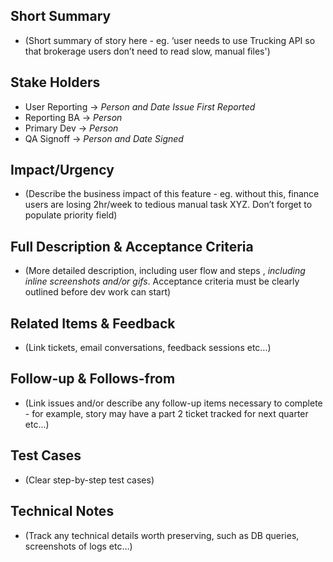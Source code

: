 ## Short Summary

* (Short summary of story here - eg. ‘user needs to use Trucking API so that brokerage users don’t need to read slow, manual files')

## Stake Holders

* User Reporting  → *_Person and Date Issue First Reported_*
* Reporting BA     → *_Person_*
* Primary Dev       → *_Person_*
* QA Signoff         → *_Person and Date Signed_*

## Impact/Urgency

* (Describe the business impact of this feature - eg. without this, finance users are losing 2hr/week to tedious manual task XYZ.  Don’t forget to populate priority field)

## Full Description & Acceptance Criteria

* (More detailed description, including user flow and steps , *including* *_inline_* *screenshots and/or gifs*.  Acceptance criteria must be clearly outlined before dev work can start)

## Related Items & Feedback

* (Link tickets, email conversations, feedback sessions etc...)

## Follow-up & Follows-from

* (Link issues and/or describe any follow-up items necessary to complete - for example, story may have a part 2 ticket tracked for next quarter etc...)

## Test Cases

* (Clear step-by-step test cases)

## Technical Notes

* (Track any technical details worth preserving, such as DB queries, screenshots of logs etc…)

